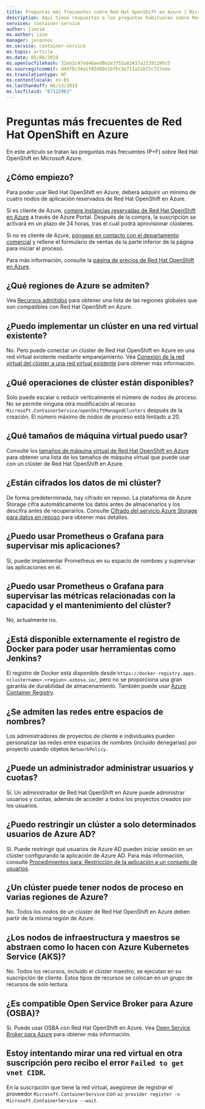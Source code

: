 ```yaml
---
title: Preguntas más frecuentes sobre Red Hat OpenShift en Azure | Microsoft Docs
description: Aquí tiene respuestas a las preguntas habituales sobre Red Hat OpenShift en Azure.
services: container-service
author: jimzim
ms.author: jzim
manager: jeconnoc
ms.service: container-service
ms.topic: article
ms.date: 05/08/2019
ms.openlocfilehash: 32eb2c47ed46aed8e2e3755a83437a21391295c5
ms.sourcegitcommit: d4dfbc34a1f03488e1b7bc5e711a11b72c717ada
ms.translationtype: HT
ms.contentlocale: es-ES
ms.lasthandoff: 06/13/2019
ms.locfileid: "67122963"
---
```

# <a name="azure-red-hat-openshift-faq"></a>Preguntas más frecuentes de Red Hat OpenShift en Azure

En este artículo se tratan las preguntas más frecuentes (P+F) sobre Red Hat OpenShift en Microsoft Azure.

## <a name="how-do-i-get-started"></a>¿Cómo empiezo?

Para poder usar Red Hat OpenShift en Azure, deberá adquirir un mínimo de cuatro nodos de aplicación reservados de Red Hat OpenShift en Azure.

Si es cliente de Azure, [compre instancias reservadas de Red Hat OpenShift en Azure](https://aka.ms/openshift/buy) a través de Azure Portal. Después de la compra, la suscripción se activará en un plazo de 24 horas, tras el cual podrá aprovisionar clústeres.

Si no es cliente de Azure, [póngase en contacto con el departamento comercial](https://aka.ms/openshift/contact-sales) y rellene el formulario de ventas de la parte inferior de la página para iniciar el proceso.

Para más información, consulte la [página de precios de Red Hat OpenShift en Azure](https://aka.ms/openshift/pricing).

## <a name="which-azure-regions-are-supported"></a>¿Qué regiones de Azure se admiten?

Vea [Recursos admitidos](supported-resources.md#azure-regions) para obtener una lista de las regiones globales que son compatibles con Red Hat OpenShift en Azure.

## <a name="can-i-deploy-a-cluster-into-an-existing-virtual-network"></a>¿Puedo implementar un clúster en una red virtual existente?

No. Pero puede conectar un clúster de Red Hat OpenShift en Azure en una red virtual existente mediante emparejamiento. Vea [Conexión de la red virtual del clúster a una red virtual existente](tutorial-create-cluster.md#optional-connect-the-clusters-virtual-network-to-an-existing-virtual-network) para obtener más información.

## <a name="what-cluster-operations-are-available"></a>¿Qué operaciones de clúster están disponibles?

Solo puede escalar o reducir verticalmente el número de nodos de proceso. No se permite ninguna otra modificación al recurso `Microsoft.ContainerService/openShiftManagedClusters` después de la creación. El número máximo de nodos de proceso está limitado a 20.

## <a name="what-virtual-machine-sizes-can-i-use"></a>¿Qué tamaños de máquina virtual puedo usar?

Consulte los [tamaños de máquina virtual de Red Hat OpenShift en Azure](supported-resources.md#virtual-machine-sizes) para obtener una lista de los tamaños de máquina virtual que puede usar con un clúster de Red Hat OpenShift en Azure.

## <a name="is-data-on-my-cluster-encrypted"></a>¿Están cifrados los datos de mi clúster?

De forma predeterminada, hay cifrado en reposo. La plataforma de Azure Storage cifra automáticamente los datos antes de almacenarlos y los descifra antes de recuperarlos. Consulte [Cifrado del servicio Azure Storage para datos en reposo](https://docs.microsoft.com/azure/storage/common/storage-service-encryption) para obtener más detalles.

## <a name="can-i-use-prometheusgrafana-to-monitor-my-applications"></a>¿Puedo usar Prometheus o Grafana para supervisar mis aplicaciones?

Sí, puede implementar Prometheus en su espacio de nombres y supervisar las aplicaciones en él.

## <a name="can-i-use-prometheusgrafana-to-monitor-metrics-related-to-cluster-health-and-capacity"></a>¿Puedo usar Prometheus o Grafana para supervisar las métricas relacionadas con la capacidad y el mantenimiento del clúster?

No, actualmente no.

## <a name="is-the-docker-registry-available-externally-so-i-can-use-tools-such-as-jenkins"></a>¿Está disponible externamente el registro de Docker para poder usar herramientas como Jenkins?

El registro de Docker está disponible desde `https://docker-registry.apps.<clustername>.<region>.azmosa.io/`, pero no se proporciona una gran garantía de durabilidad de almacenamiento. También puede usar [Azure Container Registry](https://azure.microsoft.com/services/container-registry/).

## <a name="is-cross-namespace-networking-supported"></a>¿Se admiten las redes entre espacios de nombres?

Los administradores de proyectos de cliente e individuales pueden personalizar las redes entre espacios de nombres (incluido denegarlas) por proyecto usando objetos `NetworkPolicy`.

## <a name="can-an-admin-manage-users-and-quotas"></a>¿Puede un administrador administrar usuarios y cuotas?

Sí. Un administrador de Red Hat OpenShift en Azure puede administrar usuarios y cuotas, además de acceder a todos los proyectos creados por los usuarios.

## <a name="can-i-restrict-a-cluster-to-only-certain-azure-ad-users"></a>¿Puedo restringir un clúster a solo determinados usuarios de Azure AD?

Sí. Puede restringir qué usuarios de Azure AD pueden iniciar sesión en un clúster configurando la aplicación de Azure AD. Para más información, consulte [Procedimientos para: Restricción de la aplicación a un conjunto de usuarios](https://docs.microsoft.com/azure/active-directory/develop/howto-restrict-your-app-to-a-set-of-users).

## <a name="can-a-cluster-have-compute-nodes-across-multiple-azure-regions"></a>¿Un clúster puede tener nodos de proceso en varias regiones de Azure?

No. Todos los nodos de un clúster de Red Hat OpenShift en Azure deben partir de la misma región de Azure.

## <a name="are-master-and-infrastructure-nodes-abstracted-away-as-they-are-with-azure-kubernetes-service-aks"></a>¿Los nodos de infraestructura y maestros se abstraen como lo hacen con Azure Kubernetes Service (AKS)?

No. Todos los recursos, incluido el clúster maestro, se ejecutan en su suscripción de cliente. Estos tipos de recursos se colocan en un grupo de recursos de solo lectura.

## <a name="is-open-service-broker-for-azure-osba-supported"></a>¿Es compatible Open Service Broker para Azure (OSBA)?

Sí. Puede usar OSBA con Red Hat OpenShift en Azure. Vea [Open Service Broker para Azure](https://github.com/Azure/open-service-broker-azure#openshift-project-template) para obtener más información.

## <a name="i-am-trying-to-peer-into-a-virtual-network-in-a-different-subscription-but-getting-failed-to-get-vnet-cidr-error"></a>Estoy intentando mirar una red virtual en otra suscripción pero recibo el error `Failed to get vnet CIDR`.

En la suscripción que tiene la red virtual, asegúrese de registrar el proveedor `Microsoft.ContainerService` con `az provider register -n Microsoft.ContainerService --wait`. 
